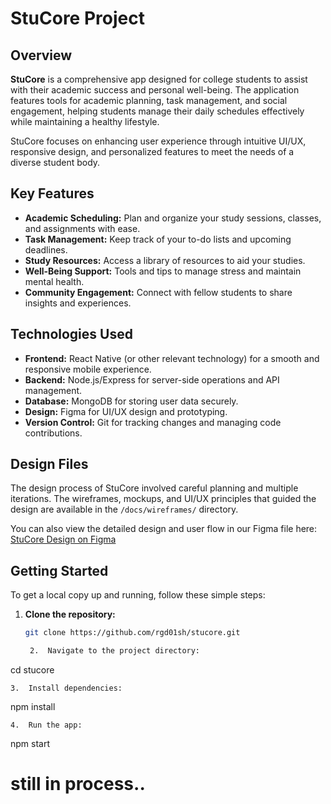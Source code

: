# StuCore Project

## Overview
**StuCore** is a comprehensive app designed for college students to assist with their academic success and personal well-being. The application features tools for academic planning, task management, and social engagement, helping students manage their daily schedules effectively while maintaining a healthy lifestyle.

StuCore focuses on enhancing user experience through intuitive UI/UX, responsive design, and personalized features to meet the needs of a diverse student body.

## Key Features

- **Academic Scheduling:** Plan and organize your study sessions, classes, and assignments with ease.
- **Task Management:** Keep track of your to-do lists and upcoming deadlines.
- **Study Resources:** Access a library of resources to aid your studies.
- **Well-Being Support:** Tools and tips to manage stress and maintain mental health.
- **Community Engagement:** Connect with fellow students to share insights and experiences.

## Technologies Used

- **Frontend:** React Native (or other relevant technology) for a smooth and responsive mobile experience.
- **Backend:** Node.js/Express for server-side operations and API management.
- **Database:** MongoDB for storing user data securely.
- **Design:** Figma for UI/UX design and prototyping.
- **Version Control:** Git for tracking changes and managing code contributions.

## Design Files
The design process of StuCore involved careful planning and multiple iterations. The wireframes, mockups, and UI/UX principles that guided the design are available in the `/docs/wireframes/` directory.

You can also view the detailed design and user flow in our Figma file here: [StuCore Design on Figma](https://www.figma.com/file/dBtvV6OCVrjyF6w1wDnef1/StuCore-App)


## Getting Started

To get a local copy up and running, follow these simple steps:

1. **Clone the repository:**
   ```bash
   git clone https://github.com/rgd01sh/stucore.git

	2.	Navigate to the project directory:

cd stucore


	3.	Install dependencies:

npm install


	4.	Run the app:

npm start


# still in process..

 





